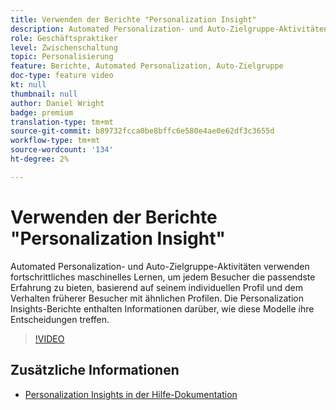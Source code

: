 ```yaml
---
title: Verwenden der Berichte "Personalization Insight"
description: Automated Personalization- und Auto-Zielgruppe-Aktivitäten verwenden fortschrittliches maschinelles Lernen, um jedem Besucher die passendste Erfahrung zu bieten, basierend auf seinem individuellen Profil und dem Verhalten früherer Besucher mit ähnlichen Profilen. Die Personalization Insights-Berichte enthalten Informationen darüber, wie diese Modelle ihre Entscheidungen treffen.
role: Geschäftspraktiker
level: Zwischenschaltung
topic: Personalisierung
feature: Berichte, Automated Personalization, Auto-Zielgruppe
doc-type: feature video
kt: null
thumbnail: null
author: Daniel Wright
badge: premium
translation-type: tm+mt
source-git-commit: b89732fcca0be8bffc6e580e4ae0e62df3c3655d
workflow-type: tm+mt
source-wordcount: '134'
ht-degree: 2%

---
```



# Verwenden der Berichte &quot;Personalization Insight&quot;

Automated Personalization- und Auto-Zielgruppe-Aktivitäten verwenden fortschrittliches maschinelles Lernen, um jedem Besucher die passendste Erfahrung zu bieten, basierend auf seinem individuellen Profil und dem Verhalten früherer Besucher mit ähnlichen Profilen. Die Personalization Insights-Berichte enthalten Informationen darüber, wie diese Modelle ihre Entscheidungen treffen.

>[!VIDEO](https://video.tv.adobe.com/v/25601/?quality=12)

## Zusätzliche Informationen

* [Personalization Insights in der Hilfe-Dokumentation](https://docs.adobe.com/content/help/en/target/using/reports/insights/personalization-insights-reports.html)